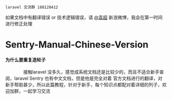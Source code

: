 ```
laravel 交流群 188128412

```

如果文档中有翻译错误 or 技术逻辑错误，请 [@袁超](http://weibo.com/28ex) 新浪微博，我会在第一时间进行修正处理


Sentry-Manual-Chinese-Version
=============================


#### 为什么要重复造轮子

&emsp;&emsp;&emsp;&emsp;接触laravel  没多久，感觉成系统文档还是比较少的，而且不适合新手查阅，laravel Sentry 也有中文文档，但是他是完全对着 官方文档进行的翻译，对新手帮助甚少，所以此篇教程，针对于新手，每个知识点都配对着详细的列子，欢迎加群，一起学习交流			